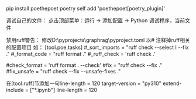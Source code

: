 pip install poethepoet
poetry self add 'poethepoet[poetry_plugin]'

调试自己的文件：
点击顶部菜单：运行 -> 添加配置 -> Python 调试程序，当前文件

禁用ruff警告：
修改D:\pyprojects\graphrag\pyproject.toml
以# 注释掉ruff相关的配置项目
如：
[tool.poe.tasks]
#_sort_imports = "ruff check --select I --fix ."
#_format_code = "ruff format  ."
#_ruff_check = 'ruff check .'

#check_format = 'ruff format . --check'
#fix = "ruff check --fix ."
#fix_unsafe = "ruff check --fix --unsafe-fixes ."

在[tool.ruff]节添加一句line-length = 120
target-version = "py310"
extend-include = ["*.ipynb"]
line-length = 120

